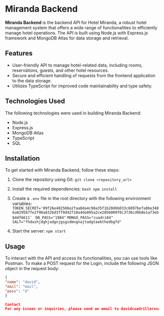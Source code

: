 # Miranda Backend

**Miranda Backend** is the backend API for Hotel Miranda, a robust hotel management system that offers a wide range of functionalities to efficiently manage hotel operations. The API is built using Node.js with Express.js framework and MongoDB Atlas for data storage and retrieval.

## Features

- User-friendly API to manage hotel-related data, including rooms, reservations, guests, and other hotel resources.
- Secure and efficient handling of requests from the frontend application to the data storage.
- Utilizes TypeScript for improved code maintainability and type safety.

## Technologies Used

The following technologies were used in building Miranda Backend:

- Node.js
- Express.js
- MongoDB Atlas
- TypeScript
- SQL

## Installation

To get started with Miranda Backend, follow these steps:

1. Clone the repository using Git:
```git clone <repository_url>```


2. Install the required dependencies:
```bash npm install```



3. Create a `.env` file in the root directory with the following environment variables:
```TOKEN_SECRET='09f26e402586e2faa8da4c98a35f1b20d6b033c6097befa8be3486a829587fe2f90a832bd3ff9d42710a4da095a2ce285b009f0c3730cd9b8e1af3eb84df6611' ```
```DB_PASS="1984"```
```MONGO_PASS="cuadri84"```
```SALT="fhdashjdghjadgnjgsgsdmngnajtadgtaebthedbgfd"```

4. Start the server:
```npm start```


## Usage

To interact with the API and access its functionalities, you can use tools like Postman. To make a POST request for the Login, include the following JSON object in the request body:

```json
{
"name": "david",
"mail": "mail",
"pass": "d"
}

Contact
For any issues or inquiries, please send an email to davidcuadrillerosaura@gmail.com.
